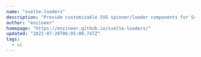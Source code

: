 ```yaml
---
name: "svelte-loaders"
description: "Provide customizable SVG spinner/loader components for Svelte."
author: "enzineer"
homepage: "https://enzineer.github.io/svelte-loaders/"
updated: "2022-07-28T06:05:00.747Z"
tags: 
  - ui
---
```

